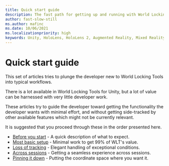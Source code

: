 ```yaml
---
title: Quick start guide
description: The fast path for getting up and running with World Locking Tools.
author: fast-slow-still
ms.author: mafinc
ms.date: 10/06/2021
ms.localizationpriority: high
keywords: Unity, HoloLens, HoloLens 2, Augmented Reality, Mixed Reality, ARCore, ARKit, development, MRTK
---
```


# Quick start guide

This set of articles tries to plunge the developer new to World Locking Tools into typical workflows.

There is a lot available in World Locking Tools for Unity, but a lot of value can be harnessed with very little developer work.

These articles try to guide the developer toward getting the functionality the developer wants with minimal effort, and without getting side-tracked by other available features which might not be currently relevant.

It is suggested that you proceed through these in the order presented here.

* [Before you start](UsingWLT/BeforeGettingStarted.md) - A quick description of what to expect.
* [Most basic setup](UsingWLT/JustWorldLock.md) - Minimal work to get 99% of WLT's value.
* [Loss of tracking](UsingWLT/LossOfTracking.md) - Elegant handling of exceptional conditions.
* [Across sessions](UsingWLT/PersistenceTricks.md)  - Getting a seamless experience across sessions.
* [Pinning it down](UsingWLT/AlignMyCoordinates.md)  - Putting the coordinate space where you want it.
